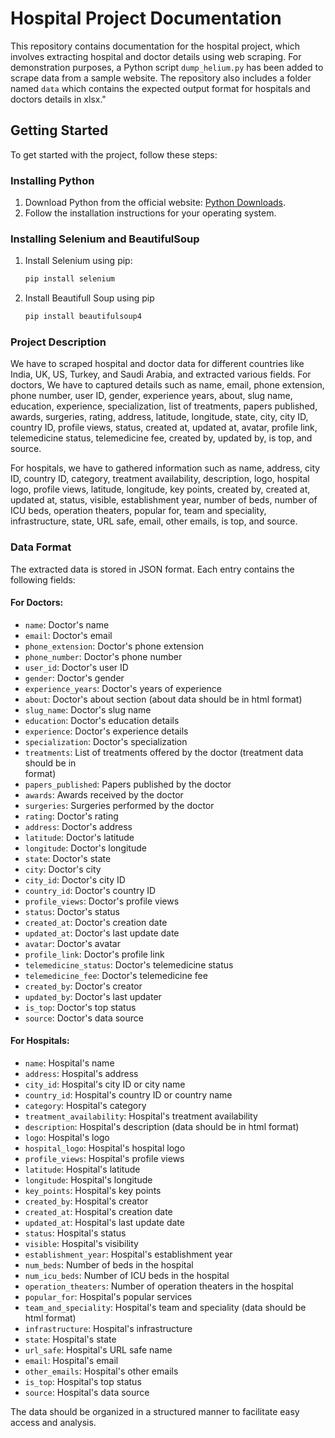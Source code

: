 # Hospital Project Documentation

This repository contains documentation for the hospital project, which involves extracting hospital and doctor details using web scraping. For demonstration purposes, a Python script `dump_helium.py` has been added to scrape data from a sample website. The repository also includes a folder named `data` which contains the expected output format for hospitals and doctors details in xlsx."

## Getting Started

To get started with the project, follow these steps:

### Installing Python

1. Download Python from the official website: [Python Downloads](https://www.python.org/downloads/).
2. Follow the installation instructions for your operating system.

### Installing Selenium and BeautifulSoup

1. Install Selenium using pip:
   ```bash
   pip install selenium
2. Install Beautifull Soup using pip
    ```bash
    pip install beautifulsoup4


### Project Description

We have to scraped hospital and doctor data for different countries like India, UK, US, Turkey, and Saudi Arabia, and extracted various fields. For doctors, We have to captured details such as name, email, phone extension, phone number, user ID, gender, experience years, about, slug name, education, experience, specialization, list of treatments, papers published, awards, surgeries, rating, address, latitude, longitude, state, city, city ID, country ID, profile views, status, created at, updated at, avatar, profile link, telemedicine status, telemedicine fee, created by, updated by, is top, and source.

For hospitals, we have  to gathered information such as name, address, city ID, country ID, category, treatment availability, description, logo, hospital logo, profile views, latitude, longitude, key points, created by, created at, updated at, status, visible, establishment year, number of beds, number of ICU beds, operation theaters, popular for, team and speciality, infrastructure, state, URL safe, email, other emails, is top, and source.

### Data Format

The extracted data is stored in JSON format. Each entry contains the following fields:

#### For Doctors:
- `name`: Doctor's name
- `email`: Doctor's email
- `phone_extension`: Doctor's phone extension
- `phone_number`: Doctor's phone number
- `user_id`: Doctor's user ID
- `gender`: Doctor's gender
- `experience_years`: Doctor's years of experience
- `about`: Doctor's about section (about data should be in html format)
- `slug_name`: Doctor's slug name
- `education`: Doctor's education details
- `experience`: Doctor's experience details
- `specialization`: Doctor's specialization
- `treatments`: List of treatments offered by the doctor (treatment data should be in <ol> </ol> format)
- `papers_published`: Papers published by the doctor
- `awards`: Awards received by the doctor
- `surgeries`: Surgeries performed by the doctor
- `rating`: Doctor's rating
- `address`: Doctor's address
- `latitude`: Doctor's latitude
- `longitude`: Doctor's longitude
- `state`: Doctor's state
- `city`: Doctor's city
- `city_id`: Doctor's city ID
- `country_id`: Doctor's country ID
- `profile_views`: Doctor's profile views
- `status`: Doctor's status
- `created_at`: Doctor's creation date
- `updated_at`: Doctor's last update date
- `avatar`: Doctor's avatar
- `profile_link`: Doctor's profile link
- `telemedicine_status`: Doctor's telemedicine status
- `telemedicine_fee`: Doctor's telemedicine fee
- `created_by`: Doctor's creator
- `updated_by`: Doctor's last updater
- `is_top`: Doctor's top status
- `source`: Doctor's data source

#### For Hospitals:
- `name`: Hospital's name
- `address`: Hospital's address
- `city_id`: Hospital's city ID or city name
- `country_id`: Hospital's country ID or country name
- `category`: Hospital's category
- `treatment_availability`: Hospital's treatment availability
- `description`: Hospital's description (data should be in html format)
- `logo`: Hospital's logo
- `hospital_logo`: Hospital's hospital logo
- `profile_views`: Hospital's profile views
- `latitude`: Hospital's latitude
- `longitude`: Hospital's longitude
- `key_points`: Hospital's key points
- `created_by`: Hospital's creator
- `created_at`: Hospital's creation date
- `updated_at`: Hospital's last update date
- `status`: Hospital's status
- `visible`: Hospital's visibility
- `establishment_year`: Hospital's establishment year
- `num_beds`: Number of beds in the hospital
- `num_icu_beds`: Number of ICU beds in the hospital
- `operation_theaters`: Number of operation theaters in the hospital
- `popular_for`: Hospital's popular services
- `team_and_speciality`: Hospital's team and speciality (data should be html format)
- `infrastructure`: Hospital's infrastructure
- `state`: Hospital's state
- `url_safe`: Hospital's URL safe name
- `email`: Hospital's email
- `other_emails`: Hospital's other emails
- `is_top`: Hospital's top status
- `source`: Hospital's data source

The data should be organized in a structured manner to facilitate easy access and analysis.
